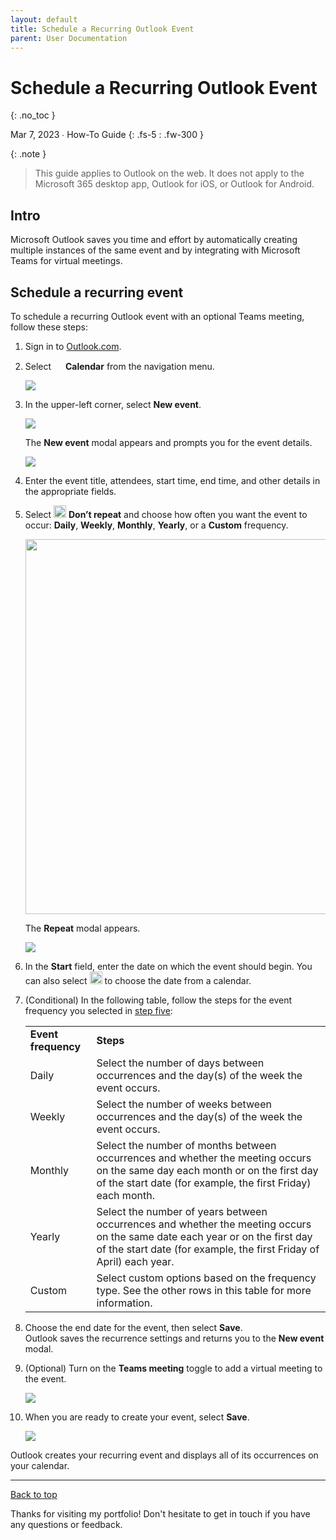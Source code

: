 ```yaml
---
layout: default
title: Schedule a Recurring Outlook Event
parent: User Documentation
---
```


# Schedule a Recurring Outlook Event
{: .no_toc }

Mar 7, 2023 ∙ How-To Guide
{: .fs-5 : .fw-300 }

{:  .note }
> This guide applies to Outlook on the web. It does not apply to the Microsoft 365 desktop app, Outlook for iOS, or Outlook for Android.

## Intro

Microsoft Outlook saves you time and effort by automatically creating multiple instances of the same event and by integrating with Microsoft Teams for virtual meetings.

## Schedule a recurring event

To schedule a recurring Outlook event with an optional Teams meeting, follow these steps:

1.  Sign in to [Outlook.com](https://outlook.live.com/owa/).

2.  Select <img src="https://33333.cdn.cke-cs.com/kSW7V9NHUXugvhoQeFaf/images/b605976b77ed8b106d53eff3c43163a804e976b0e23edd2c.png" width="15"> **Calendar** from the navigation menu.

    ![](https://33333.cdn.cke-cs.com/kSW7V9NHUXugvhoQeFaf/images/c7062638241a2a3ede3f4048d7d4753b6de763f37bda57f9.png)
3.  In the upper-left corner, select **New event**.  
      
    ![](https://33333.cdn.cke-cs.com/kSW7V9NHUXugvhoQeFaf/images/8bd6119899faa9a2685813ed62a7f904a534303c44b9d638.png) 

    The **New event** modal appears and prompts you for the event details.  
      
    ![](https://33333.cdn.cke-cs.com/kSW7V9NHUXugvhoQeFaf/images/e5082be85d8504b6dc1ca0650d0bc5682edc67647a161a39.png)  
4.  Enter the event title, attendees, start time, end time, and other details in the appropriate fields.
5.  <a id="step-five"></a>Select <img src="https://33333.cdn.cke-cs.com/kSW7V9NHUXugvhoQeFaf/images/2cbc48e40a16e742a3c627457b22c7b11c0183d78697d16c.png" width="20"> **Don’t repeat** and choose how often you want the event to occur: **Daily**, **Weekly**, **Monthly**, **Yearly**, or a **Custom** frequency.

    <img src="https://33333.cdn.cke-cs.com/kSW7V9NHUXugvhoQeFaf/images/fd92a3f9787205a366169844f355745eb409ad7d76e6888d.png" width="600">
      
    The **Repeat** modal appears. 

    ![](https://33333.cdn.cke-cs.com/kSW7V9NHUXugvhoQeFaf/images/3daedf7f8fed0fbe4c015c926f2dab6974288b95ef9479a6.png)
6.  In the **Start** field, enter the date on which the event should begin. You can also select <img src="https://33333.cdn.cke-cs.com/kSW7V9NHUXugvhoQeFaf/images/c397f5404925e0b3d1044623db1298253897991f5f31149e.png" width="20"> to choose the date from a calendar.

7.  (Conditional) In the following table, follow the steps for the event frequency you selected in [step five](#step-five):

    <table><tbody><tr><td><strong>Event frequency</strong></td><td><strong>Steps</strong></td></tr><tr><td>Daily</td><td>Select the number of days between occurrences and the day(s) of the week the event occurs.</td></tr><tr><td>Weekly</td><td>​Select the number of weeks between occurrences and the day(s) of the week the event occurs.</td></tr><tr><td>Monthly</td><td>Select the number of months between occurrences and whether the meeting occurs on the same day each month or on the first day of the start date (for example, the first Friday) each month.</td></tr><tr><td>Yearly</td><td>Select the number of years between occurrences and whether the meeting occurs on the same date each year or on the first day of the start date (for example, the first Friday of April) each year.</td></tr><tr><td>Custom</td><td>Select custom options based on the frequency type. See the other rows in this table for more information.</td></tr></tbody></table>

8.  Choose the end date for the event, then select **Save**.  
    Outlook saves the recurrence settings and returns you to the **New event** modal.
9.  (Optional) Turn on the **Teams meeting** toggle to add a virtual meeting to the event.  
      
    ![](https://33333.cdn.cke-cs.com/kSW7V9NHUXugvhoQeFaf/images/8428fe86d827ebeaeaedc7c5e5fbc7eda5be774ab4fd0e10.png)

10. When you are ready to create your event, select **Save**.

    ![](https://33333.cdn.cke-cs.com/kSW7V9NHUXugvhoQeFaf/images/17c2277ed9e0bca87fc4b159edf93e381c9e008528781ab9.png)

Outlook creates your recurring event and displays all of its occurrences on your calendar.

---

[Back to top](#top)

Thanks for visiting my portfolio! Don't hesitate to get in touch if you have any questions or feedback.
